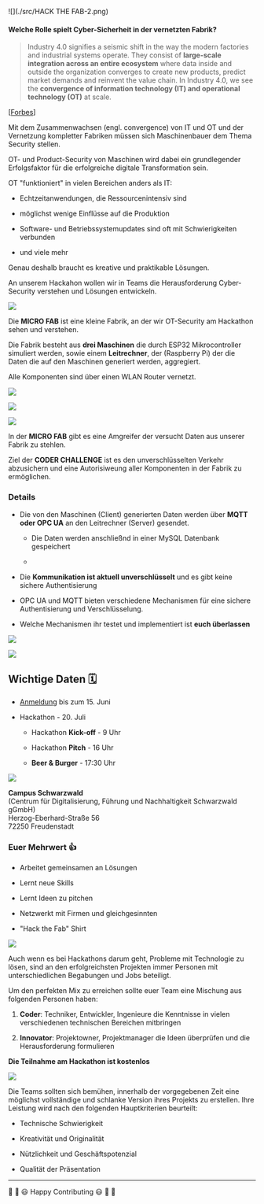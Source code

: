 ![](./src/HACK THE FAB-2.png)

#### Welche Rolle spielt Cyber-Sicherheit in der vernetzten Fabrik?

> Industry 4.0 signifies a seismic shift in the way the modern factories and industrial systems operate. They consist of **large-scale integration across an entire ecosystem** where data inside and outside the organization converges to create new products, predict market demands and reinvent the value chain. In Industry 4.0, we see the **convergence of information technology (IT) and operational technology (OT)** at scale.

[[Forbes](https://www.forbes.com/sites/forbestechcouncil/2020/10/20/lack-of-cybersecurity-consideration-could-upend-industry-40/?sh=da7d04e56ab0)]

Mit dem Zusammenwachsen (engl. convergence) von IT und OT und der Vernetzung kompletter Fabriken müssen sich Maschinenbauer dem Thema Security stellen.

OT- und Product-Security von Maschinen wird dabei ein grundlegender Erfolgsfaktor für die erfolgreiche digitale Transformation sein. 

OT "funktioniert" in vielen Bereichen anders als IT:

 * Echtzeitanwendungen, die Ressourcenintensiv sind

 * möglichst wenige Einflüsse auf die Produktion

 * Software- und Betriebssystemupdates sind oft mit Schwierigkeiten verbunden

 * und viele mehr

Genau deshalb braucht es kreative und praktikable Lösungen.

An unserem Hackahon wollen wir in Teams die Herausforderung Cyber-Security verstehen und Lösungen entwickeln.

![](./src/microfab.png)

Die **MICRO FAB** ist eine kleine Fabrik, an der wir OT-Security am Hackathon sehen und verstehen.

Die Fabrik besteht aus **drei Maschinen** die durch ESP32 Mikrocontroller simuliert werden, sowie einem **Leitrechner**, der (Raspberry Pi) der die Daten die auf den Maschinen generiert werden, aggregiert.

Alle Komponenten sind über einen WLAN Router vernetzt. 

![](./src/microfab_detail.png)

![](./src/concept_challenge_.png)

![](./src/coder_challenge_.png)

In der **MICRO FAB** gibt es eine Amgreifer der versucht Daten aus unserer Fabrik zu stehlen.

Ziel der **CODER CHALLENGE** ist es den unverschlüsselten Verkehr abzusichern und eine Autorisiweung aller Komponenten in der Fabrik zu ermöglichen.

### Details

+ Die von den Maschinen (Client) generierten Daten werden über **MQTT oder OPC UA** an den Leitrechner (Server) gesendet.

   + Die Daten werden anschließnd in einer MySQL Datenbank gespeichert
   
   + 
   
+ Die **Kommunikation ist aktuell unverschlüsselt** und es gibt keine sichere Authentisierung

+ OPC UA und MQTT bieten verschiedene Mechanismen für eine sichere Authentisierung und Verschlüsselung. 

+ Welche Mechanismen ihr testet und implementiert ist **euch überlassen**


![](./src/sponsors.png)

![](./src/sponsors_detail.png)

## Wichtige Daten 🗓

 * [Anmeldung]() bis zum 15. Juni

 * Hackathon - 20. Juli
  
    * Hackathon **Kick-off** - 9 Uhr

    * Hackathon **Pitch** - 16 Uhr

    * **Beer & Burger** - 17:30 Uhr
   
![](./src/location.png)

**Campus Schwarzwald**<br/>
(Centrum für Digitalisierung, Führung und Nachhaltigkeit Schwarzwald gGmbH)<br/>
Herzog-Eberhard-Straße 56<br/>
72250 Freudenstadt<br/>

### Euer Mehrwert 👍

* Arbeitet gemeinsamen an Lösungen

* Lernt neue Skills

* Lernt Ideen zu pitchen

* Netzwerkt mit Firmen und gleichgesinnten

* "Hack the Fab" Shirt

![](./src/teilnahme.png)

Auch wenn es bei Hackathons darum geht, Probleme mit Technologie zu lösen, sind an den erfolgreichsten Projekten immer Personen mit unterschiedlichen Begabungen und Jobs beteiligt.

Um den perfekten Mix zu erreichen sollte euer Team eine Mischung aus folgenden Personen haben:

1. **Coder**: Techniker, Entwickler, Ingenieure die Kenntnisse in vielen verschiedenen technischen Bereichen mitbringen

2. **Innovator**: Projektowner, Projektmanager die Ideen überprüfen und die Herausforderung formulieren

**Die Teilnahme am Hackathon ist kostenlos**

![](./src/bewertung.png)

Die Teams sollten sich bemühen, innerhalb der vorgegebenen Zeit eine möglichst vollständige und schlanke Version ihres Projekts zu erstellen. Ihre Leistung wird nach den folgenden Hauptkriterien beurteilt:

 + Technische Schwierigkeit

 + Kreativität und Originalität

 + Nützlichkeit und Geschäftspotenzial

 + Qualität der Präsentation


_____________

🎉 🎊 😃 Happy Contributing 😃 🎊 🎉
    